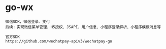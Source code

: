 # go-wx

```
微信SDK，微信登录、支付
后续：实现微信菜单管理、H5授权、JSAPI、用户信息、小程序登录解析、小程序模板消息等

```
```sdk
官方SDK
https://github.com/wechatpay-apiv3/wechatpay-go
```